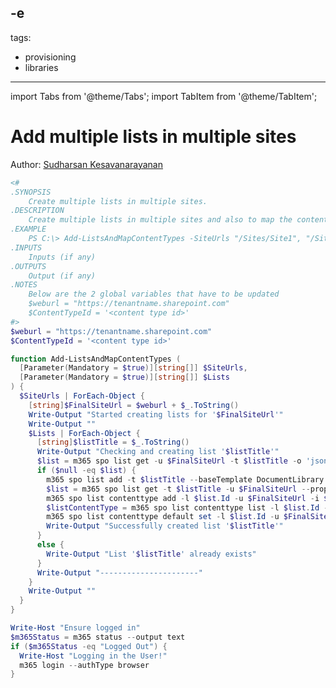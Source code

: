 -e <!-- DISCLAIMER: All secrets, passwords, and sensitive values in this document are examples only and not real credentials. -->
---
tags:
  - provisioning
  - libraries
---

import Tabs from '@theme/Tabs';
import TabItem from '@theme/TabItem';

# Add multiple lists in multiple sites

Author: [Sudharsan Kesavanarayanan](https://x.com/sudharsank)

<Tabs>
  <TabItem value="PowerShell">

  ```powershell
  <#
  .SYNOPSIS
      Create multiple lists in multiple sites.
  .DESCRIPTION
      Create multiple lists in multiple sites and also to map the content type.
  .EXAMPLE
      PS C:\> Add-ListsAndMapContentTypes -SiteUrls "/Sites/Site1", "/Sites/Site2" -Lists "List1", "List2"
  .INPUTS
      Inputs (if any)
  .OUTPUTS
      Output (if any)
  .NOTES
      Below are the 2 global variables that have to be updated
      $weburl = "https://tenantname.sharepoint.com"
      $ContentTypeId = '<content type id>'
  #>
  $weburl = "https://tenantname.sharepoint.com"
  $ContentTypeId = '<content type id>'

  function Add-ListsAndMapContentTypes (
    [Parameter(Mandatory = $true)][string[]] $SiteUrls,
    [Parameter(Mandatory = $true)][string[]] $Lists 
  ) {
    $SiteUrls | ForEach-Object {
      [string]$FinalSiteUrl = $weburl + $_.ToString()
      Write-Output "Started creating lists for '$FinalSiteUrl'"
      Write-Output ""
      $Lists | ForEach-Object {
        [string]$listTitle = $_.ToString()
        Write-Output "Checking and creating list '$listTitle'"
        $list = m365 spo list get -u $FinalSiteUrl -t $listTitle -o 'json' | ConvertFrom-Json
        if ($null -eq $list) {
          m365 spo list add -t $listTitle --baseTemplate DocumentLibrary -u $FinalSiteUrl --contentTypesEnabled true --enableVersioning true --listExperienceOptions 1 --onQuickLaunch false 
          $list = m365 spo list get -t $listTitle -u $FinalSiteUrl --properties "Title,Id" --output 'json' | ConvertFrom-Json
          m365 spo list contenttype add -l $list.Id -u $FinalSiteUrl -i $ContentTypeId --output 'json' | ConvertFrom-Json
          $listContentType = m365 spo list contenttype list -l $list.Id -u $FinalSiteUrl --output 'json' | ConvertFrom-Json
          m365 spo list contenttype default set -l $list.Id -u $FinalSiteUrl -c $listContentType.StringId[2] --output 'json' | ConvertFrom-Json
          Write-Output "Successfully created list '$listTitle'"
        }
        else {
          Write-Output "List '$listTitle' already exists"
        }
        Write-Output "----------------------"
      }
      Write-Output ""
    }
  }

  Write-Host "Ensure logged in"
  $m365Status = m365 status --output text
  if ($m365Status -eq "Logged Out") {
    Write-Host "Logging in the User!"
    m365 login --authType browser
  }
  ```

  </TabItem>
</Tabs>
